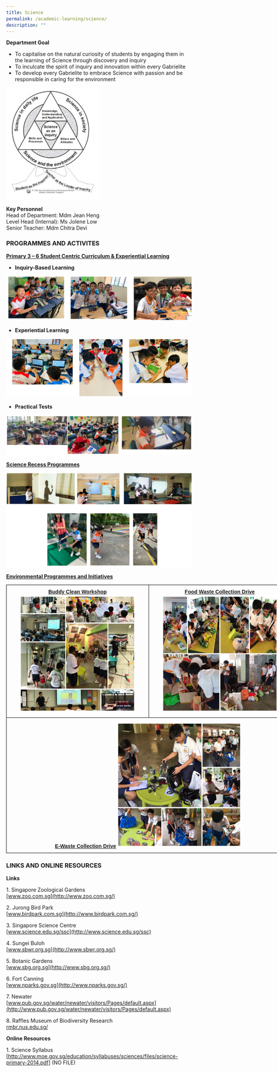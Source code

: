 ```yaml
---
title: Science
permalink: /academic-learning/science/
description: ""
---
```

**Department Goal**
* To capitalise on the natural curiosity of students by engaging them in the learning of Science through discovery and inquiry
* To inculcate the spirit of inquiry and innovation within every Gabrielite
* To develop every Gabrielite to embrace Science with passion and be responsible in caring for the environment

<img src="/images/ScienceDepartmentGoal.jpeg" 
     style="width:50%">

 
**Key Personnel**    
Head of Department: Mdm Jean Heng  
Level Head (Internal): Ms Jolene Low   
Senior Teacher: Mdm Chitra Devi   


### PROGRAMMES AND ACTIVITES 
<u><strong>Primary 3 – 6 Student Centric Curriculum & Experiential Learning</strong></u>

* **Inquiry-Based Learning**

![](/images/sci1.png)

* **Experiential Learning**

![](/images/sci2.png)

* **Practical Tests**

![](/images/sci3.png)

<u><strong>Science Recess Programmes</strong></u>

![](/images/sci4.png)


<u><strong>Environmental Programmes and Initiatives</strong></u>

<style type="text/css">
.tg  {border-collapse:collapse;border-spacing:0;margin:0px auto;}
.tg td{border-color:black;border-style:solid;border-width:1px;font-family:Arial, sans-serif;font-size:14px;
  overflow:hidden;padding:10px 5px;word-break:normal;}
.tg th{border-color:black;border-style:solid;border-width:1px;font-family:Arial, sans-serif;font-size:14px;
  font-weight:normal;overflow:hidden;padding:10px 5px;word-break:normal;}
.tg .tg-nrix{text-align:center;vertical-align:middle}
</style>
<table class="tg" style="undefined;table-layout: fixed; width: 770px">
<colgroup>
<col style="width: 385px">
<col style="width: 385px">
</colgroup>
<tbody>
  <tr>
    <td class="tg-nrix"><span style="font-weight:bold;font-style:normal;text-decoration:underline">Buddy Clean Workshop</span><img src="/images/bcw.jpeg" 
     style="width:85%"></td>
    <td class="tg-nrix"><span style="font-weight:bold;font-style:normal;text-decoration:underline">Food Waste Collection Drive</span><img src="/images/fwcd.jpeg" 
     style="width:85%"></td>
  </tr>
  <tr>
    <td class="tg-nrix" colspan="2"><span style="font-weight:bold;font-style:normal;text-decoration:underline">E-Waste Collection Drive</span><img src="/images/ewcd.jpeg" 
     style="width:45%"></td>
  </tr>
</tbody>
</table>


### LINKS AND ONLINE RESOURCES 
**Links**

1. Singapore Zoological Gardens  
[www.zoo.com.sg](http://www.zoo.com.sg/)

2. Jurong Bird Park  
[www.birdpark.com.sg](http://www.birdpark.com.sg/)

3. Singapore Science Centre  
[www.science.edu.sg/ssc](http://www.science.edu.sg/ssc)

4. Sungei Buloh  
[www.sbwr.org.sg](http://www.sbwr.org.sg/)

5. Botanic Gardens  
[www.sbg.org.sg](http://www.sbg.org.sg/)

6. Fort Canning  
[www.nparks.gov.sg](http://www.nparks.gov.sg/)

7. Newater  
[www.pub.gov.sg/water/newater/visitors/Pages/default.aspx](http://www.pub.gov.sg/water/newater/visitors/Pages/default.aspx)

8. Raffles Museum of Biodiversity Research  
[rmbr.nus.edu.sg/](http://rmbr.nus.edu.sg/)

**Online Resources**

1. Science Syllabus  
[http://www.moe.gov.sg/education/syllabuses/sciences/files/science-primary-2014.pdf] 
(NO FILE)
